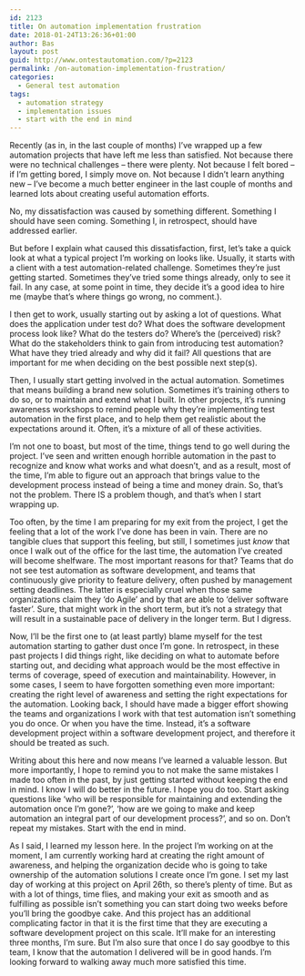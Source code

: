 ```yaml
---
id: 2123
title: On automation implementation frustration
date: 2018-01-24T13:26:36+01:00
author: Bas
layout: post
guid: http://www.ontestautomation.com/?p=2123
permalink: /on-automation-implementation-frustration/
categories:
  - General test automation
tags:
  - automation strategy
  - implementation issues
  - start with the end in mind
---
```

Recently (as in, in the last couple of months) I&#8217;ve wrapped up a few automation projects that have left me less than satisfied. Not because there were no technical challenges &#8211; there were plenty. Not because I felt bored &#8211; if I&#8217;m getting bored, I simply move on. Not because I didn&#8217;t learn anything new &#8211; I&#8217;ve become a much better engineer in the last couple of months and learned lots about creating useful automation efforts.

No, my dissatisfaction was caused by something different. Something I should have seen coming. Something I, in retrospect, should have addressed earlier.

But before I explain what caused this dissatisfaction, first, let&#8217;s take a quick look at what a typical project I&#8217;m working on looks like. Usually, it starts with a client with a test automation-related challenge. Sometimes they&#8217;re just getting started. Sometimes they&#8217;ve tried some things already, only to see it fail. In any case, at some point in time, they decide it&#8217;s a good idea to hire me (maybe that&#8217;s where things go wrong, no comment.).

I then get to work, usually starting out by asking a lot of questions. What does the application under test do? What does the software development process look like? What do the testers do? Where&#8217;s the (perceived) risk? What do the stakeholders think to gain from introducing test automation? What have they tried already and why did it fail? All questions that are important for me when deciding on the best possible next step(s).

Then, I usually start getting involved in the actual automation. Sometimes that means building a brand new solution. Sometimes it&#8217;s training others to do so, or to maintain and extend what I built. In other projects, it&#8217;s running awareness workshops to remind people why they&#8217;re implementing test automation in the first place, and to help them get realistic about the expectations around it. Often, it&#8217;s a mixture of all of these activities.

I&#8217;m not one to boast, but most of the time, things tend to go well during the project. I&#8217;ve seen and written enough horrible automation in the past to recognize and know what works and what doesn&#8217;t, and as a result, most of the time, I&#8217;m able to figure out an approach that brings value to the development process instead of being a time and money drain. So, that&#8217;s not the problem. There IS a problem though, and that&#8217;s when I start wrapping up.

Too often, by the time I am preparing for my exit from the project, I get the feeling that a lot of the work I&#8217;ve done has been in vain. There are no tangible clues that support this feeling, but still, I sometimes just _know_ that once I walk out of the office for the last time, the automation I&#8217;ve created will become shelfware. The most important reasons for that? Teams that do not see test automation as software development, and teams that continuously give priority to feature delivery, often pushed by management setting deadlines. The latter is especially cruel when those same organizations claim they &#8216;do Agile&#8217; and by that are able to &#8216;deliver software faster&#8217;. Sure, that might work in the short term, but it&#8217;s not a strategy that will result in a sustainable pace of delivery in the longer term. But I digress.

Now, I&#8217;ll be the first one to (at least partly) blame myself for the test automation starting to gather dust once I&#8217;m gone. In retrospect, in these past projects I did things right, like deciding on what to automate before starting out, and deciding what approach would be the most effective in terms of coverage, speed of execution and maintainability. However, in some cases, I seem to have forgotten something even more important: creating the right level of awareness and setting the right expectations for the automation. Looking back, I should have made a bigger effort showing the teams and organizations I work with that test automation isn&#8217;t something you do once. Or when you have the time. Instead, it&#8217;s a software development project within a software development project, and therefore it should be treated as such. 

Writing about this here and now means I&#8217;ve learned a valuable lesson. But more importantly, I hope to remind you to not make the same mistakes I made too often in the past, by just getting started without keeping the end in mind. I know I will do better in the future. I hope you do too. Start asking questions like &#8216;who will be responsible for maintaining and extending the automation once I&#8217;m gone?&#8217;, &#8216;how are we going to make and keep automation an integral part of our development process?&#8217;, and so on. Don&#8217;t repeat my mistakes. Start with the end in mind.

As I said, I learned my lesson here. In the project I&#8217;m working on at the moment, I am currently working hard at creating the right amount of awareness, and helping the organization decide who is going to take ownership of the automation solutions I create once I&#8217;m gone. I set my last day of working at this project on April 26th, so there&#8217;s plenty of time. But as with a lot of things, time flies, and making your exit as smooth and as fulfilling as possible isn&#8217;t something you can start doing two weeks before you&#8217;ll bring the goodbye cake. And this project has an additional complicating factor in that it is the first time that they are executing a software development project on this scale. It&#8217;ll make for an interesting three months, I&#8217;m sure. But I&#8217;m also sure that once I do say goodbye to this team, I know that the automation I delivered will be in good hands. I&#8217;m looking forward to walking away much more satisfied this time.